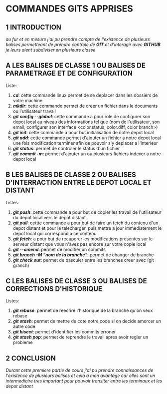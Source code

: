 #  **COMMANDES GITS APPRISES**

##  1 **INTRODUCTION**

*au fur et en mesure j'ai pu prendre compte de l'existence de plusieurs balises permetteant de prendre controle de **GIT** et d'interagir avec **GITHUB** je leurs aient subdiviser en plusieurs classe*

##  A **LES BALISES DE CLASSE 1 OU BALISES DE PARAMETRAGE ET DE CONFIGURATION**

Liste:
1. ***cd***: cette commande linux permet de se deplacer dans les dossiers de votre machine
2. ***mkdir***: cette commande permet de creer un fichier dans le documents ou l'utilisateur travail
3. ***git config --global***: cette commande a pour role de configurer son depot local au niveau des informations tel que (nom de l'utilisateur, son email; configurer son interface <color.status, color.diff, color branch>)
4. ***git init***: cette commande a pour but initialisation de notre depot local
5. ***git add***: cette commande permet d'ajouter un fichier a notre depot local une fois modification terminer afin de pouvoir s'y deplacer a l'interieur 
6. ***git status***: permet de controler le status d'un fichier
7. ***git commit -m***: permet d'ajouter un ou plusieurs fichiers indexer a notre depot local

##  B **LES BALISES DE CLASSE 2 OU BALISES D'INTERRACTION ENTRE LE DEPOT LOCAL ET DISTANT**

Listes:
1. ***git push***: cette commande a pour but de copier les travail de l'utilisateur du depot local vers le depot distant
2. ***git pull***: cettte commande a pour but de faire un fetch du contenu d'un depot distant et pour le telecharger, puis mettre a jour immediatement le depot local qui correspond a ce contenu
3. ***git fetch***: a pour but de recuperer les modifications presentes sur le serveur distant que vous n'avez pas encore sur votre copie local
4. ***git --amend***: permet de modifier un commits
5. ***git branch -M "nom de la branche"***: permet de changer de branche
6. ***git check out***: permet de basculer entre les branches creer avec (git granch)

## C **LES BALISES DE CLASSE 3 OU BALISES DE CORRECTIONS D'HISTORIQUE**

Listes: 
1. ***git rebase***: permet de reecrire l'historique de la branche qu'on veux rebase 
2. ***git stash***: permet de mettre de cote notre code si on decide amorcer un autre code 
3. ***git bisect***: permet d'identifier les commits erroner
4. ***git stash pop***: permet de reprendre le travail apres avoir regler un probleme 

## 2 **CONCLUSION**

*Durant cette premiere partie de cours j'ai pu prendre connaissances de l'existence de plusieurs balises et cela a mon avantage car elles sont un intermediaire tres important pour pouvoir transiter entre les terminaux et les depot distant*